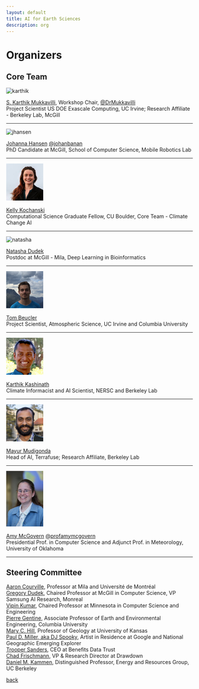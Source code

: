 ```yaml
---
layout: default
title: AI for Earth Sciences
description: org
---
```


# Organizers

## Core Team 

<img src="images/karthik.jpg" alt="karthik" width="100"/>

[S. Karthik Mukkavilli](https://www.linkedin.com/in/karthikmukkavilli/), Workshop Chair, [@DrMukkavilli](https://twitter.com/DrMukkavilli)  
Project Scientist US DOE Exascale Computing, UC Irvine; Research Affiliate - Berkeley Lab, McGill 

---

<img src="images/jhansen.jpg" alt="jhansen" width="100"/>  

[Johanna Hansen](https://johannah.github.io) [@johanbanan](https://twitter.com/johanbanan)  
PhD Candidate at McGill, School of Computer Science, Mobile Robotics Lab 

---

<img src="images/kelly.jpg" alt="kochanski" width="100"/>  

[Kelly Kochanski](https://www.kochanski.org/kelly/)  
Computational Science Graduate Fellow, CU Boulder, Core Team - Climate Change AI    

---

<img src="images/dudek_headshot.jpg" alt="natasha" width="100"/>  

[Natasha Dudek](https://www.linkedin.com/in/natasha-dudek/)  
Postdoc at McGill - Mila, Deep Learning in Bioinformatics   

---

<img src="images/tom.jpg" alt="tom" width="100"/>  

[Tom Beucler](http://tbeucler.scripts.mit.edu/tbeucler/)  
Project Scientist, Atmospheric Science, UC Irvine and Columbia University 

---

<img src="images/kashinath.jpg" alt="kashinath" width="100"/>  

[Karthik Kashinath](https://www.nersc.gov/about/nersc-staff/data-analytics-services/karthik-kashinath/)  
Climate Informacist and AI Scientist, NERSC and Berkeley Lab    

---  

<img src="images/mayur.jpg" alt="mayur" width="100"/>  

[Mayur Mudigonda](https://mudigonda.github.io/)  
Head of AI, Terrafuse; Research Affiliate, Berkeley Lab   

---  

<img src="images/amy.jpg" alt="amy" width="100"/>  

[Amy McGovern](http://www.mcgovern-fagg.org/amy/) [@profamymcgovern](https://twitter.com/profamymcgovern)  
Presidential Prof. in Computer Science and Adjunct Prof. in Meteorology, University of Oklahoma     

---   

## Steering Committee
[Aaron Courville](https://mila.quebec/en/person/aaron-courville/), Professor at Mila and Université de Montréal  
[Gregory Dudek](http://www.cim.mcgill.ca/~dudek/), Chaired Professor at McGill in Computer Science, VP Samsung AI Research, Monreal  
[Vipin Kumar](https://www-users.cs.umn.edu/~kumar001/), Chaired Professor at Minnesota in Computer Science and Engineering    
[Pierre Gentine](https://eee.columbia.edu/faculty/pierre-gentine), Associate Professor of Earth and Environmental Engineering, Columbia University    
[Mary C. Hill](https://geo.ku.edu/hill-mary-c), Professor of Geology at University of Kansas    
[Paul D. Miller, aka DJ Spooky](http://djspooky.com/), Artist in Residence at Google and National Geographic Emerging Explorer  
[Trooper Sanders](https://twitter.com/troopersanders?lang=en), CEO at Benefits Data Trust     
[Chad Frischmann](https://www.drawdown.org/staff/chad-frischmann), VP & Research Director at Drawdown    
[Daniel M. Kammen](https://en.wikipedia.org/wiki/Daniel_Kammen), Distinguished Professor, Energy and Resources Group, UC Berkeley 



[back](./)
